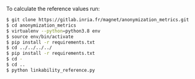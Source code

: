 To calculate the reference values run:

```bash
$ git clone https://gitlab.inria.fr/magnet/anonymization_metrics.git
$ cd anonymization_metrics
$ virtualenv --python=python3.8 env
$ source env/bin/activate
$ pip install -r requirements.txt
$ cd ../../../../
$ pip install -r requirements.txt
$ cd -
$ cd ..
$ python linkability_reference.py
```
